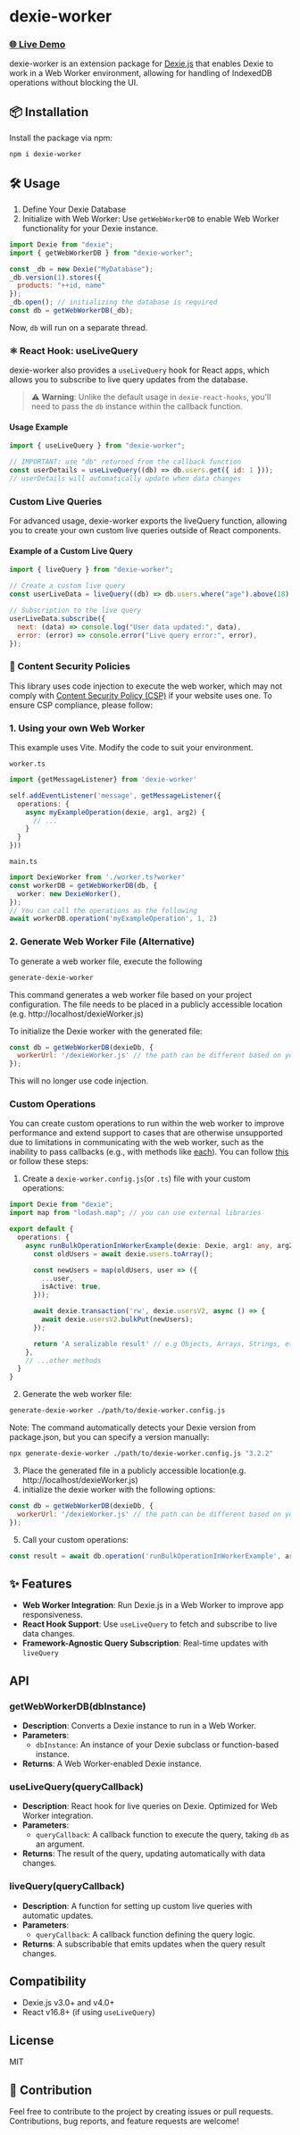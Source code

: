 # dexie-worker
### <a href="https://codesandbox.io/p/sandbox/pf8hr6" target="_blank">🌐 Live Demo</a>

dexie-worker is an extension package for <a href="https://dexie.org/" target="_blank">Dexie.js</a> that enables Dexie to work in a Web Worker environment, allowing for handling of IndexedDB operations without blocking the UI.

## 📦 Installation

Install the package via npm:

```bash
npm i dexie-worker
```

## 🛠️ Usage

1. Define Your Dexie Database
2. Initialize with Web Worker: Use `getWebWorkerDB` to enable Web Worker functionality for your Dexie instance.

```javascript
import Dexie from "dexie";
import { getWebWorkerDB } from "dexie-worker";

const _db = new Dexie("MyDatabase");
_db.version(1).stores({
  products: "++id, name"
});
_db.open(); // initializing the database is required
const db = getWebWorkerDB(_db);
```

Now, `db` will run on a separate thread.

### ⚛️ React Hook: useLiveQuery

dexie-worker also provides a `useLiveQuery` hook for React apps, which allows you to subscribe to live query updates from the database.

> ⚠️ **Warning**: Unlike the default usage in `dexie-react-hooks`, you'll need to pass the `db` instance within the callback function.

#### Usage Example

```javascript
import { useLiveQuery } from "dexie-worker";

// IMPORTANT: use "db" returned from the callback function
const userDetails = useLiveQuery((db) => db.users.get({ id: 1 }));
// userDetails will automatically update when data changes
```

### Custom Live Queries
For advanced usage, dexie-worker exports the liveQuery function, allowing you to create your own custom live queries outside of React components.
#### Example of a Custom Live Query
```js
import { liveQuery } from "dexie-worker";

// Create a custom live query
const userLiveData = liveQuery((db) => db.users.where("age").above(18).toArray());

// Subscription to the live query
userLiveData.subscribe({
  next: (data) => console.log("User data updated:", data),
  error: (error) => console.error("Live query error:", error),
});
```

### 🔐 Content Security Policies
This library uses code injection to execute the web worker, which may not comply with [Content Security Policy (CSP)](https://developer.mozilla.org/en-US/docs/Web/HTTP/CSP) if your website uses one. To ensure CSP compliance, please follow:
### 1. Using your own Web Worker
This example uses Vite. Modify the code to suit your environment.

`worker.ts`
```ts
import {getMessageListener} from 'dexie-worker'

self.addEventListener('message', getMessageListener({
  operations: {
    async myExampleOperation(dexie, arg1, arg2) {
      // ...
    }
  }
}))
```
`main.ts`
```ts
import DexieWorker from './worker.ts?worker'
const workerDB = getWebWorkerDB(db, {
  worker: new DexieWorker(),
});
// You can call the operations as the following
await workerDB.operation('myExampleOperation', 1, 2)
```

### 2. Generate Web Worker File (Alternative)
To generate a web worker file, execute the following 
```bash
generate-dexie-worker
```
This command generates a web worker file based on your project configuration. The file  needs to be placed in a publicly accessible location (e.g. http://localhost/dexieWorker.js)

To initialize the Dexie worker with the generated file:
```js
const db = getWebWorkerDB(dexieDb, {
  workerUrl: '/dexieWorker.js' // the path can be different based on your environment
});
```
This will no longer use code injection.

### Custom Operations
You can create custom operations to run within the web worker to improve performance and extend support to cases that are otherwise unsupported due to limitations in communicating with the web worker, such as the inability to pass callbacks (e.g., with methods like [each](https://dexie.org/docs/Collection/Collection.each())). You can follow [this](#1-using-your-own-web-worker) or follow these steps:
1. Create a `dexie-worker.config.js`(or `.ts`) file with your custom operations:
```ts
import Dexie from "dexie";
import map from "lodash.map"; // you can use external libraries

export default {
  operations: {
    async runBulkOperationInWorkerExample(dexie: Dexie, arg1: any, arg2: any) {
      const oldUsers = await dexie.users.toArray();

      const newUsers = map(oldUsers, user => ({
        ...user,
        isActive: true,
      }));

      await dexie.transaction('rw', dexie.usersV2, async () => {
        await dexie.usersV2.bulkPut(newUsers);
      });

      return 'A seralizable result' // e.g Objects, Arrays, Strings, etc. To learn more about not supported types refer to https://developer.mozilla.org/en-US/docs/Web/API/Web_Workers_API/Structured_clone_algorithm#things_that_dont_work_with_structured_clone
    },
    // ...other methods
  }
}
```
2. Generate the web worker file:
```bash
generate-dexie-worker ./path/to/dexie-worker.config.js
```
Note: The command automatically detects your Dexie version from package.json, but you can specify a version manually:
```bash
npx generate-dexie-worker ./path/to/dexie-worker.config.js "3.2.2"
```
3. Place the generated file in a publicly accessible location(e.g. http://localhost/dexieWorker.js)
4. initialize the dexie worker with the following options:
```js
const db = getWebWorkerDB(dexieDb, {
  workerUrl: '/dexieWorker.js' // the path can be different based on your environment
});
```
5. Call your custom operations:
```js
const result = await db.operation('runBulkOperationInWorkerExample', arg1, arg2)
```

## ✨ Features

- **Web Worker Integration**: Run Dexie.js in a Web Worker to improve app responsiveness.
- **React Hook Support**: Use `useLiveQuery` to fetch and subscribe to live data changes.
- **Framework-Agnostic Query Subscription**: Real-time updates with `liveQuery`

## API

### getWebWorkerDB(dbInstance)

- **Description**: Converts a Dexie instance to run in a Web Worker.
- **Parameters**:
  - `dbInstance`: An instance of your Dexie subclass or function-based instance.
- **Returns**: A Web Worker-enabled Dexie instance.

### useLiveQuery(queryCallback)

- **Description**: React hook for live queries on Dexie. Optimized for Web Worker integration.
- **Parameters**:
  - `queryCallback`: A callback function to execute the query, taking `db` as an argument.
- **Returns**: The result of the query, updating automatically with data changes.

### liveQuery(queryCallback)

- **Description**:  A function for setting up custom live queries with automatic updates.
- **Parameters**:
  - `queryCallback`: A callback function defining the query logic.
- **Returns**: A subscribable that emits updates when the query result changes.

## Compatibility

- Dexie.js v3.0+ and v4.0+
- React v16.8+ (if using `useLiveQuery`)

## License

MIT

## 🤝 Contribution

Feel free to contribute to the project by creating issues or pull requests. Contributions, bug reports, and feature requests are welcome!
